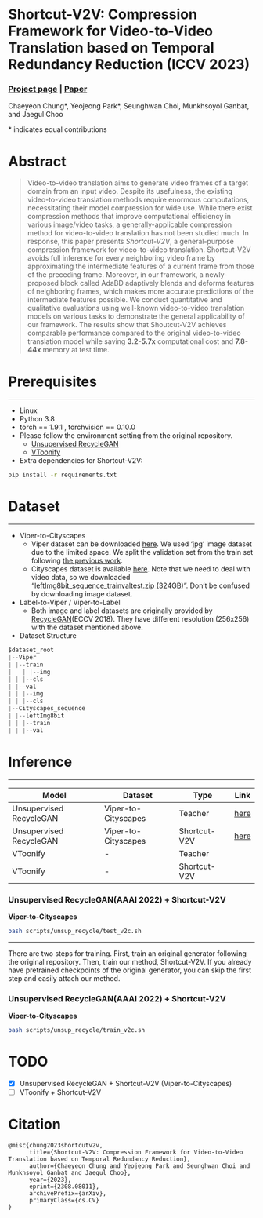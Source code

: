 # Shortcut-V2V: Compression Framework for Video-to-Video Translation based on Temporal Redundancy Reduction (ICCV 2023)

### [Project page](https://shortcut-v2v.github.io/) | [Paper](https://arxiv.org/abs/2308.08011)

Chaeyeon Chung*, Yeojeong Park*, Seunghwan Choi, Munkhsoyol Ganbat, and Jaegul Choo

\* indicates equal contributions

# Abstract

> Video-to-video translation aims to generate video frames of a target domain from an input video. Despite its usefulness, the existing video-to-video translation methods require enormous computations, necessitating their model compression for wide use. While there exist compression methods that improve computational efficiency in various image/video tasks, a generally-applicable compression method for video-to-video translation has not been studied much. In response, this paper presents *Shortcut-V2V*, a general-purpose compression framework for video-to-video translation. Shortcut-V2V avoids full inference for every neighboring video frame by approximating the intermediate features of a current frame from those of the preceding frame. Moreover, in our framework, a newly-proposed block called AdaBD adaptively blends and deforms features of neighboring frames, which makes more accurate predictions of the intermediate features possible. We conduct quantitative and qualitative evaluations using well-known video-to-video translation models on various tasks to demonstrate the general applicability of our framework. The results show that Shoutcut-V2V achieves comparable performance compared to the original video-to-video translation model while saving **3.2-5.7x** computational cost and **7.8-44x** memory at test time.
> 

# Prerequisites

---

- Linux
- Python 3.8
- torch == 1.9.1 , torchvision == 0.10.0
- Please follow the environment setting from the original repository.
    - [Unsupervised RecycleGAN](https://github.com/wangkaihong/Unsup_Recycle_GAN)
    - [VToonify](https://github.com/williamyang1991/VToonify)
- Extra dependencies for Shortcut-V2V:

```bash
pip install -r requirements.txt
```

# Dataset

---

- Viper-to-Cityscapes
    - Viper dataset can be downloaded [here](https://playing-for-benchmarks.org/download/). We used ‘jpg’ image dataset due to the limited space. We split the validation set from the train set following [the previous work](https://github.com/aayushbansal/Recycle-GAN/).
    - Cityscapes dataset is available [here](https://www.cityscapes-dataset.com/downloads/). Note that we need to deal with video data, so we downloaded “[leftImg8bit_sequence_trainvaltest.zip (324GB)](https://www.cityscapes-dataset.com/file-handling/?packageID=14)”. Don’t be confused by downloading image dataset.
- Label-to-Viper / Viper-to-Label
    - Both image and label datasets are originally provided by [RecycleGAN](https://www.dropbox.com/s/qhu29y5cx4lyfun/Viper_data.tar.gz?dl=0)(ECCV 2018). They have different resolution (256x256) with the dataset mentioned above.
- Dataset Structure

```jsx
$dataset_root
|--Viper  
| |--train
|	| |--img
| | |--cls
| |--val
| | |--img
| | |--cls                  
|--Cityscapes_sequence
| |--leftImg8bit
| | |--train
| | |--val                      
```

# Inference

---

| Model | Dataset | Type | Link |
| --- | --- | --- | --- |
| Unsupervised RecycleGAN | Viper-to-Cityscapes | Teacher | [here](https://drive.google.com/file/d/1ZZDL44Xh0uoBKIQOq59vN1hCoyuANfU1/view?usp=sharing) |
| Unsupervised RecycleGAN | Viper-to-Cityscapes | Shortcut-V2V | [here](https://drive.google.com/file/d/12L9QPuEkuXNlL51PbNiARwuL6Wprueh0/view?usp=sharing) |
| VToonify | - | Teacher |  |
| VToonify | - | Shortcut-V2V |  |

### Unsupervised RecycleGAN(AAAI 2022) + Shortcut-V2V

**Viper-to-Cityscapes**

```bash
bash scripts/unsup_recycle/test_v2c.sh
```


---

There are two steps for training. First, train an original generator following the original repository. Then, train our method, Shortcut-V2V. If you already have pretrained checkpoints of the original generator, you can skip the first step and easily attach our method.

### Unsupervised RecycleGAN(AAAI 2022) + Shortcut-V2V

**Viper-to-Cityscapes**

```bash
bash scripts/unsup_recycle/train_v2c.sh
```


# TODO
- [x] Unsupervised RecycleGAN + Shortcut-V2V (Viper-to-Cityscapes)
- [ ] VToonify + Shortcut-V2V

# Citation
```
@misc{chung2023shortcutv2v,
      title={Shortcut-V2V: Compression Framework for Video-to-Video Translation based on Temporal Redundancy Reduction}, 
      author={Chaeyeon Chung and Yeojeong Park and Seunghwan Choi and Munkhsoyol Ganbat and Jaegul Choo},
      year={2023},
      eprint={2308.08011},
      archivePrefix={arXiv},
      primaryClass={cs.CV}
}
```